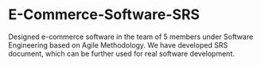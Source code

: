 # E-Commerce-Software-SRS
Designed e-commerce software in the team of 5 members under Software Engineering based on Agile Methodology. We have developed SRS document, which can be further used for real software development.
